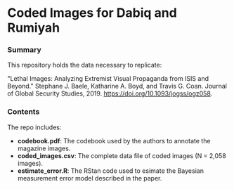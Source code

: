 # Coded Images for Dabiq and Rumiyah

### Summary

This repository holds the data necessary to replicate:

  "Lethal Images: Analyzing Extremist Visual Propaganda from ISIS and Beyond." Stephane J. Baele, Katharine A. Boyd, and Travis G. Coan. Journal of Global Security Studies, 2019. https://doi.org/10.1093/jogss/ogz058.


### Contents

The repo includes:

* **codebook.pdf**: The codebook used by the authors to annotate the magazine images.
* **coded_images.csv**: The complete data file of coded images (N = 2,058 images).
* **estimate_error.R**: The RStan code used to esimate the Bayesian measurement error model described in the paper.
